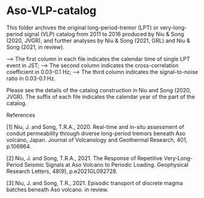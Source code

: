 # Aso-VLP-catalog
This folder archives the original long-period-tremor (LPT) or very-long-period signal (VLP) catalog from 2011 to 2016 produced by Niu & Song (2020, JVGR), and further analyses by Niu & Song (2021, GRL) and Niu & Song (2021, in review). 

--> The first column in each file indicates the calendar time of single LPT event in JST; 
--> The second column indicates the cross-correlation coefficient in 0.03-0.1 Hz; 
--> The third column indicates the signal-to-noise ratio in 0.03-0.1 Hz.  

Please see the details of the catalog construction in Niu and Song (2020, JVGR). The suffix of each file indicates the calendar year of the part of the catalog. 

References

[1] Niu, J. and Song, T.R.A., 2020. Real-time and in-situ assessment of conduit permeability through diverse long-period tremors beneath Aso volcano, Japan. Journal of Volcanology and Geothermal Research, 401, p.106964.

[2] Niu, J. and Song, T.R.A., 2021. The Response of Repetitive Very‐Long‐Period Seismic Signals at Aso Volcano to Periodic Loading. Geophysical Research Letters, 48(9), p.e2021GL092728.

[3] Niu, J. and Song, T.R., 2021. Episodic transport of discrete magma batches beneath Aso volcano. in review.

